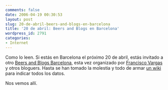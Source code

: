 ```yaml
---
comments: false
date: 2006-04-19 00:30:53
layout: post
slug: 20-de-abril-beers-and-blogs-en-barcelona
title: '20 de abril: Beers and Blogs en Barcelona'
wordpress_id: 2791
categories:
- Internet
---
```


Como lo leen. Si estás en Barcelona el próximo 20 de abril, estás invitado a otro [Beers and Blogs Barcelona](http://www.bbbarcelona.com/), esta vez organizado por [Francisco Vargas](http://www.franciscovargas.net/) y otros bloguers. Hasta se han tomado la molestia y todo de armar [un wiki](http://www.bbbarcelona.com/wiki/HomePage) para indicar todos los datos.





Nos vemos allí.
